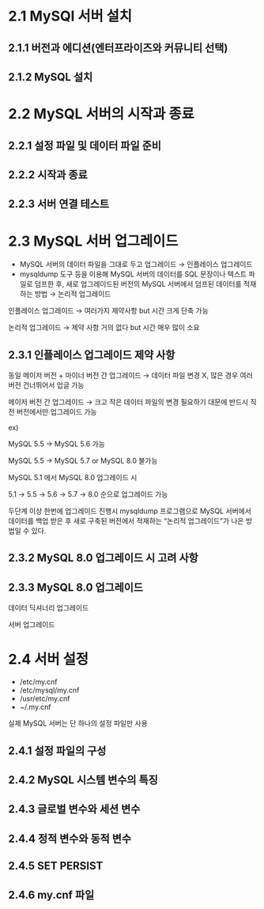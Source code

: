 # 2.1 MySQl 서버 설치

## 2.1.1 버전과 에디션(엔터프라이즈와 커뮤니티 선택)

## 2.1.2 MySQL 설치

# 2.2 MySQL 서버의 시작과 종료

## 2.2.1 설정 파일 및 데이터 파일 준비

## 2.2.2 시작과 종료

## 2.2.3 서버 연결 테스트

# 2.3 MySQL 서버 업그레이드

- MySQL 서버의 데이터 파일을 그대로 두고 업그레이드 → 인플레이스 업그레이드
- mysqldump 도구 등을 이용해 MySQL 서버의 데이터를 SQL 문장이나 텍스트 파일로 덤프한 후, 새로 업그레이드된 버전의 MySQL 서버에서 덤프된 데이터를 적재하는 방법 → 논리적 업그레이드

인플레이스 업그레이드 → 여러가지 제약사항 but 시간 크게 단축 가능

논리적 업그레이드 → 제약 사항 거의 없다 but 시간 매우 많이 소요

## 2.3.1 인플레이스 업그레이드 제약 사항

동일 메이저 버전 + 마이너 버전 간 업그레이드 → 데이터 파일 변경 X, 많은 경우 여러 버전 건너뛰어서 업글 가능

메이저 버전 간 업그레이드 → 크고 작은 데이터 파일의 변경 필요하기 대문에 반드시 직전 버전에서만 업그레이드 가능

ex)

MySQL 5.5 → MySQL 5.6 가능

MySQL 5.5 → MySQL 5.7 or MySQL 8.0 불가능

MySQL 5.1 에서 MySQL 8.0 업그레이드 시

5.1 → 5.5 → 5.6 → 5.7 → 8.0 순으로 업그레이드 가능

두단계 이상 한번에 업그레이드 진행시 mysqldump 프로그램으로 MySQL 서버에서 데이터를 백업 받은 후 새로 구축된 버전에서 적재하는 “논리적 업그레이드”가 나은 방법일 수 있다.

## 2.3.2 MySQL 8.0 업그레이드 시 고려 사항

## 2.3.3 MySQL 8.0 업그레이드

데이터 딕셔너리 업그레이드

서버 업그레이드

# 2.4 서버 설정

- /etc/my.cnf
- /etc/mysql/my.cnf
- /usr/etc/my.cnf
- ~/.my.cnf

실제 MySQL 서버는 단 하나의 설정 파일만 사용

## 2.4.1 설정 파일의 구성

## 2.4.2 MySQL 시스템 변수의 특징

## 2.4.3 글로벌 변수와 세션 변수

## 2.4.4 정적 변수와 동적 변수

## 2.4.5 SET PERSIST

## 2.4.6 my.cnf 파일
